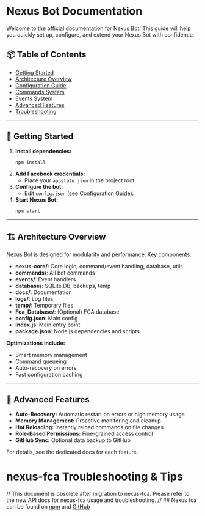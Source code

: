 # Nexus Bot Documentation

Welcome to the official documentation for Nexus Bot! This guide will help you quickly set up, configure, and extend your Nexus Bot with confidence.

## 📦 Table of Contents
- [Getting Started](#getting-started)
- [Architecture Overview](#architecture-overview)
- [Configuration Guide](#configuration-guide)
- [Commands System](#commands-system)
- [Events System](#events-system)
- [Advanced Features](#advanced-features)
- [Troubleshooting](#troubleshooting)

---

## 🚀 Getting Started

1. **Install dependencies:**
   ```bash
   npm install
   ```
2. **Add Facebook credentials:**
   - Place your `appstate.json` in the project root.
3. **Configure the bot:**
   - Edit `config.json` (see [Configuration Guide](#configuration-guide)).
4. **Start Nexus Bot:**
   ```bash
   npm start
   ```

---

## 🏗️ Architecture Overview

Nexus Bot is designed for modularity and performance. Key components:
- **nexus-core/**: Core logic, command/event handling, database, utils
- **commands/**: All bot commands
- **events/**: Event handlers
- **database/**: SQLite DB, backups, temp
- **docs/**: Documentation
- **logs/**: Log files
- **temp/**: Temporary files
- **Fca_Database/**: (Optional) FCA database
- **config.json**: Main config
- **index.js**: Main entry point
- **package.json**: Node.js dependencies and scripts

**Optimizations include:**
- Smart memory management
- Command queueing
- Auto-recovery on errors
- Fast configuration caching

---

## 🌟 Advanced Features

- **Auto-Recovery:** Automatic restart on errors or high memory usage
- **Memory Management:** Proactive monitoring and cleanup
- **Hot Reloading:** Instantly reload commands on file changes
- **Role-Based Permissions:** Fine-grained access control
- **GitHub Sync:** Optional data backup to GitHub

For details, see the dedicated docs for each feature.

# nexus-fca Troubleshooting & Tips

// This document is obsolete after migration to nexus-fca. Please refer to the new API docs for nexus-fca usage and troubleshooting.
// ## Nexus fca can be found on [npm](https://www.npmjs.com/package/nexus-fca) and [GitHub](https://github.com/Nexus-016/Nexus-fCA)

